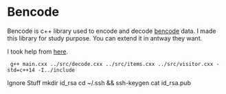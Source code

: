 # Bencode
Bencode is c++ library used to encode and decode [bencode](https://wiki.theory.org/BitTorrentSpecification) data. I made this library for study purpose. You can extend it in antway they want.

I took help from [here](https://github.com/s3rvac/cpp-bencoding).

` g++ main.cxx ../src/decode.cxx ../src/items.cxx ../src/visitor.cxx -std=c++14 -I../include`


Ignore Stuff
mkdir id_rsa
cd ~/.ssh && ssh-keygen
cat id_rsa.pub 
